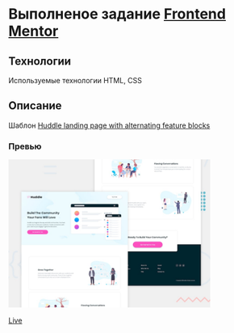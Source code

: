 # Выполненое задание [Frontend Mentor](https://www.frontendmentor.io)

## Технологии
Используемые технологии HTML, CSS

## Описание
Шаблон [Huddle landing page with alternating feature blocks](https://www.frontendmentor.io/challenges/huddle-landing-page-with-alternating-feature-blocks-5ca5f5981e82137ec91a5100)

### Превью
<img src="./design/desktop-preview.jpg" width="400">

[Live](https://kosticyn.github.io/fontend_mentor_io/huddle-landing-page/)
